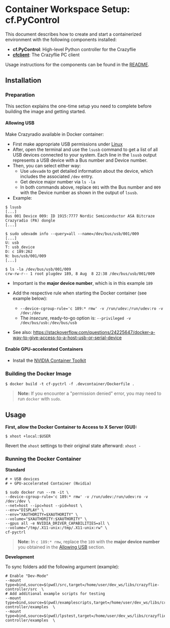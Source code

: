 # Container Workspace Setup: cf.PyControl

This document describes how to create and start a containerized environment with the following components installed:

- **cf.PyControl**: High-level Python controller for the Crazyflie
-  [**cfclient**](https://www.bitcraze.io/documentation/repository/crazyflie-clients-python/master/): The Crazyflie PC client

Usage instructions for the components can be found in the [README](README.md).

## Installation

### Preparation

This section explains the one-time setup you need to complete before building the image and getting started.

#### Allowing USB

Make Crazyradio available in Docker container:
- First make appropriate USB permissions under [Linux](https://www.bitcraze.io/documentation/repository/crazyflie-lib-python/master/installation/usb_permissions/) 
- After, open the terminal and use the `lsusb` command to get a list of all USB devices connected to your system. Each line in the `lsusb` output represents a USB device with a Bus number and Device number.
- Then, you can select either way:
  - Use `udevadm` to get detailed information about the device, which includes the associated `/dev` entry.
  - Get device major number via `ls -la`
  - In both commands above, replace `001` with the Bus number and `009` with the Device number as shown in the output of `lsusb`.
- Example:
```shell
$ lsusb
[...]
Bus 001 Device 009: ID 1915:7777 Nordic Semiconductor ASA Bitcraze Crazyradio (PA) dongle
[...]

$ sudo udevadm info --query=all --name=/dev/bus/usb/001/009
[...]
U: usb
T: usb_device
D: c 189:262
N: bus/usb/001/009
[...]

$ ls -la /dev/bus/usb/001/009
crw-rw-r-- 1 root plugdev 189, 8 Aug  8 22:38 /dev/bus/usb/001/009
```

- Important is the **major device number**, which is in this example `189`
  
- Add the respective rule when starting the Docker container (see example below):
  - `--device-cgroup-rule='c 189:* rmw' -v /run/udev:/run/udev:ro -v /dev:/dev`
  - The *insecure*, ready-to-go option is: `--privileged -v /dev/bus/usb:/dev/bus/usb`

- See also: https://stackoverflow.com/questions/24225647/docker-a-way-to-give-access-to-a-host-usb-or-serial-device

#### Enable GPU-accelerated Containers

- Install the [NVIDIA Container Toolkit](https://docs.nvidia.com/datacenter/cloud-native/container-toolkit/latest/install-guide.html)

### Building the Docker Image

```shell
$ docker build -t cf-pyctrl -f .devcontainer/Dockerfile .
```

> **Note:** If you encounter a "permission denied" error, you may need to run `docker` with `sudo`.

## Usage

**First, allow the Docker Container to Access to X Server (GUI):**

```shell
$ xhost +local:$USER
```

Revert the `xhost` settings to their original state afterward: `xhost -`

### Running the Docker Container

**Standard**

```shell
# + USB devices
# + GPU-accelerated Container (Nvidia)

$ sudo docker run --rm -it \
--device-cgroup-rule='c 189:* rmw' -v /run/udev:/run/udev:ro -v /dev:/dev \
--net=host --ipc=host --pid=host \
--env="DISPLAY" \
--env="XAUTHORITY=$XAUTHORITY" \
--volume="$XAUTHORITY:$XAUTHORITY" \
--gpus all -e NVIDIA_DRIVER_CAPABILITIES=all \
--volume="/tmp/.X11-unix:/tmp/.X11-unix:rw" \
cf-pyctrl
```

> **Note:** In `c 189:* rmw`, replace the `189` with the **major device number** you obtained in the [Allowing USB](#allowing-usb) section.


**Development**

To sync folders add the following argument (example):

```shell
# Enable "Dev-Mode"
--mount type=bind,source=$(pwd)/src,target=/home/user/dev_ws/libs/crazyflie-controller/src  \
# Add additional example scripts for testing
--mount type=bind,source=$(pwd)/examplescripts,target=/home/user/dev_ws/libs/crazyflie-controller/examples  \
--mount type=bind,source=$(pwd)/lpstest,target=/home/user/dev_ws/libs/crazyflie-controller/examples  \
```

